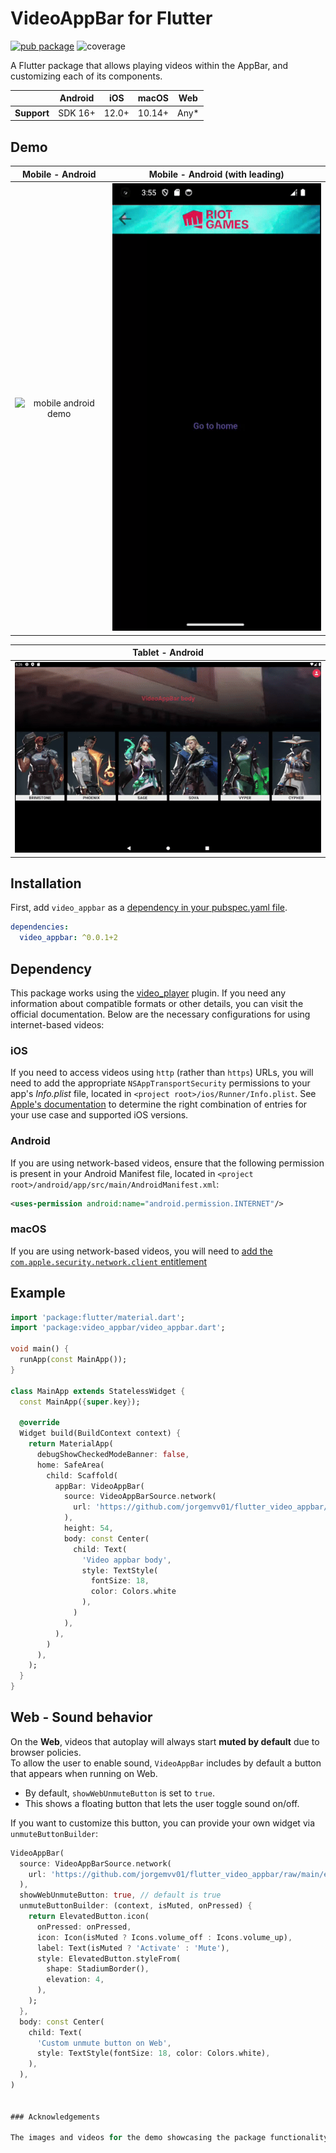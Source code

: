 # VideoAppBar for Flutter

[![pub package](https://img.shields.io/pub/v/video_appbar.svg)](https://pub.dev/packages/video_appbar)
![coverage](https://img.shields.io/badge/coverage-+90-green)

A Flutter package that allows playing videos within the AppBar, and customizing each of its components.

|             | Android | iOS   | macOS  | Web   |
|-------------|---------|-------|--------|-------|
| **Support** | SDK 16+ | 12.0+ | 10.14+ | Any\* |

## Demo

Mobile - Android        |  Mobile - Android (with leading)
:-------------------------:|:-------------------------:
![mobile android demo](https://github.com/jorgemvv01/flutter_video_appbar/raw/main/res/demo_01.gif)  |  ![mobile android demo](https://github.com/jorgemvv01/flutter_video_appbar/raw/main/res/demo_02.gif)


Tablet - Android         |
:-------------------------:|
![tablet android demo](https://github.com/jorgemvv01/flutter_video_appbar/raw/main/res/demo_03.gif)  |  

## Installation

First, add `video_appbar` as a [dependency in your pubspec.yaml file](https://flutter.dev/using-packages/).

```yaml
dependencies:
  video_appbar: ^0.0.1+2
```


## Dependency

This package works using the [video_player](https://pub.dev/packages/video_player) plugin. If you need any information about compatible formats or other details, you can visit the official documentation. Below are the necessary configurations for using internet-based videos:

### iOS

If you need to access videos using `http` (rather than `https`) URLs, you will need to add
the appropriate `NSAppTransportSecurity` permissions to your app's _Info.plist_ file, located
in `<project root>/ios/Runner/Info.plist`. See
[Apple's documentation](https://developer.apple.com/documentation/bundleresources/information_property_list/nsapptransportsecurity)
to determine the right combination of entries for your use case and supported iOS versions.

### Android

If you are using network-based videos, ensure that the following permission is present in your
Android Manifest file, located in `<project root>/android/app/src/main/AndroidManifest.xml`:

```xml
<uses-permission android:name="android.permission.INTERNET"/>
```

### macOS

If you are using network-based videos, you will need to [add the
`com.apple.security.network.client`
entitlement](https://docs.flutter.dev/platform-integration/macos/building#entitlements-and-the-app-sandbox)

## Example

```dart
import 'package:flutter/material.dart';
import 'package:video_appbar/video_appbar.dart';

void main() {
  runApp(const MainApp());
}

class MainApp extends StatelessWidget {
  const MainApp({super.key});

  @override
  Widget build(BuildContext context) {
    return MaterialApp(
      debugShowCheckedModeBanner: false,
      home: SafeArea(
        child: Scaffold(
          appBar: VideoAppBar(
            source: VideoAppBarSource.network(
              url: 'https://github.com/jorgemvv01/flutter_video_appbar/raw/main/example/res/video/video_01.mp4'
            ),
            height: 54,
            body: const Center(
              child: Text(
                'Video appbar body',
                style: TextStyle(
                  fontSize: 18,
                  color: Colors.white
                ),
              )
            ),
          ),
        )
      ),
    );
  }
}
```

## Web - Sound behavior

On the **Web**, videos that autoplay will always start **muted by default** due to browser policies.  
To allow the user to enable sound, `VideoAppBar` includes by default a button that appears when running on Web.  

- By default, `showWebUnmuteButton` is set to `true`.  
- This shows a floating button that lets the user toggle sound on/off.  

If you want to customize this button, you can provide your own widget via `unmuteButtonBuilder`:

```dart
VideoAppBar(
  source: VideoAppBarSource.network(
    url: 'https://github.com/jorgemvv01/flutter_video_appbar/raw/main/example/res/video/video_01.mp4'
  ),
  showWebUnmuteButton: true, // default is true
  unmuteButtonBuilder: (context, isMuted, onPressed) {
    return ElevatedButton.icon(
      onPressed: onPressed,
      icon: Icon(isMuted ? Icons.volume_off : Icons.volume_up),
      label: Text(isMuted ? 'Activate' : 'Mute'),
      style: ElevatedButton.styleFrom(
        shape: StadiumBorder(),
        elevation: 4,
      ),
    );
  },
  body: const Center(
    child: Text(
      'Custom unmute button on Web',
      style: TextStyle(fontSize: 18, color: Colors.white),
    ),
  ),
)


### Acknowledgements

The images and videos for the demo showcasing the package functionality were taken from the official [valorant](https://playvalorant.com/) page.